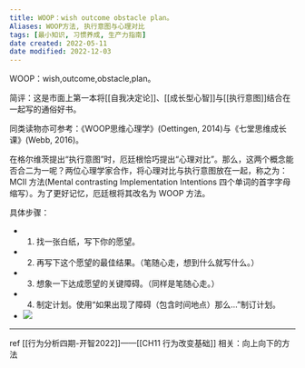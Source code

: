 ```yaml
---
title: WOOP：wish outcome obstacle plan。
Aliases: WOOP方法, 执行意图与心理对比
tags: [最小知识, 习惯养成, 生产力指南]
date created: 2022-05-11
date modified: 2022-12-03
---
```



WOOP：wish,outcome,obstacle,plan。 

简评：这是市面上第一本将[[自我决定论]]、[[成长型心智]]与[[执行意图]]结合在一起写的通俗好书。

同类读物亦可参考：《WOOP思维心理学》(Oettingen, 2014)与《七堂思维成长课》(Webb, 2016)。

在格尔维茨提出“执行意图”时，厄廷根恰巧提出“心理对比”。那么，这两个概念能否合二为一呢？两位心理学家合作，将心理对比与执行意图放在一起，称之为：MCIl 方法(Mental contrasting Implementation Intentions 四个单词的首字字母缩写）。为了更好记忆，厄廷根将其改名为 WOOP 方法。

具体步骤：
-   1. 找一张白纸，写下你的愿望。
-   2. 再写下这个愿望的最佳结果。（笔随心走，想到什么就写什么。）
-   3. 想象一下达成愿望的关键障碍。（同样是笔随心走。）
-   4. 制定计划。使用“如果出现了障碍（包含时间地点）那么…”制订计划。
- 
   ![](https://xxpic.oss-cn-qingdao.aliyuncs.com/pic/20220407164410.png)

---

ref [[行为分析四期-开智2022]]——[[CH11 行为改变基础]]
相关：向上向下的方法  

